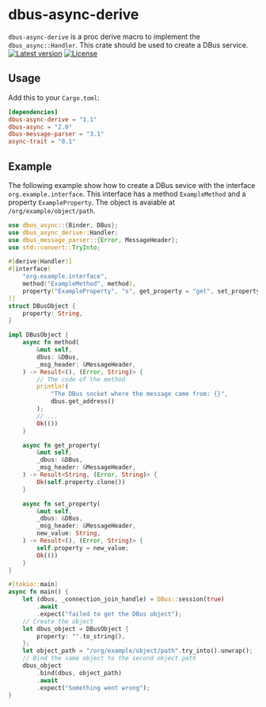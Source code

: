 # dbus-async-derive
`dbus-async-derive` is a proc derive macro to implement the `dbus_async::Handler`.
This crate should be used to create a DBus service.
[![Latest version](https://img.shields.io/crates/v/dbus-async-derive.svg)](https://crates.io/crates/dbus-derive-derive)
[![License](https://img.shields.io/crates/l/dbus-async-derive.svg)](https://opensource.org/licenses/BSD-3-Clause)

## Usage
Add this to your `Cargo.toml`:
```toml
[dependencies]
dbus-async-derive = "1.1"
dbus-async = "2.0"
dbus-message-parser = "3.1"
async-trait = "0.1"
```

## Example
The following example show how to create a DBus sevice with the interface `org.example.interface`.
This interface has a method `ExampleMethod` and a property `ExampleProperty`.
The object is avaiable at `/org/example/object/path`.
```rust
use dbus_async::{Binder, DBus};
use dbus_async_derive::Handler;
use dbus_message_parser::{Error, MessageHeader};
use std::convert::TryInto;

#[derive(Handler)]
#[interface(
    "org.example.interface",
    method("ExampleMethod", method),
    property("ExampleProperty", "s", get_property = "get", set_property = "set")
)]
struct DBusObject {
    property: String,
}

impl DBusObject {
    async fn method(
        &mut self,
        dbus: &DBus,
        _msg_header: &MessageHeader,
    ) -> Result<(), (Error, String)> {
        // The code of the method
        println!(
            "The DBus socket where the message came from: {}",
            dbus.get_address()
        );
        // ...
        Ok(())
    }

    async fn get_property(
        &mut self,
        _dbus: &DBus,
        _msg_header: &MessageHeader,
    ) -> Result<String, (Error, String)> {
        Ok(self.property.clone())
    }

    async fn set_property(
        &mut self,
        _dbus: &DBus,
        _msg_header: &MessageHeader,
        new_value: String,
    ) -> Result<(), (Error, String)> {
        self.property = new_value;
        Ok(())
    }
}

#[tokio::main]
async fn main() {
    let (dbus, _connection_join_handle) = DBus::session(true)
        .await
        .expect("failed to get the DBus object");
    // Create the object
    let dbus_object = DBusObject {
        property: "".to_string(),
    };
    let object_path = "/org/example/object/path".try_into().unwrap();
    // Bind the same object to the second object path
    dbus_object
        .bind(dbus, object_path)
        .await
        .expect("Something went wrong");
}
```
